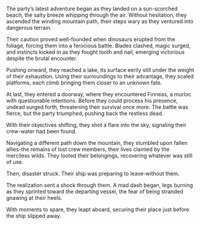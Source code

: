 <p>The party’s latest adventure began as they landed on a sun-scorched beach, the salty breeze whipping through the air. Without hesitation, they ascended the winding mountain path, their steps wary as they ventured into dangerous terrain.</p>

<p>Their caution proved well-founded when dinosaurs erupted from the foliage, forcing them into a ferocious battle. Blades clashed, magic surged, and instincts kicked in as they fought tooth and nail, emerging victorious despite the brutal encounter.</p>

<p>Pushing onward, they reached a lake, its surface eerily still under the weight of their exhaustion. Using their surroundings to their advantage, they scaled platforms, each climb bringing them closer to an unknown fate.</p>

<p>At last, they entered a doorway, where they encountered Finneas, a murloc with questionable intentions. Before they could process his presence, undead surged forth, threatening their survival once more. The battle was fierce, but the party triumphed, pushing back the restless dead.</p>

<p>With their objectives shifting, they shot a flare into the sky, signaling their crew-water had been found.</p>

<p>Navigating a different path down the mountain, they stumbled upon fallen allies-the remains of lost crew members, their lives claimed by the merciless wilds. They looted their belongings, recovering whatever was still of use.</p>

<p>Then, disaster struck. Their ship was preparing to leave-without them.</p>

<p>The realization sent a shock through them. A mad dash began, legs burning as they sprinted toward the departing vessel, the fear of being stranded gnawing at their heels.</p>

<p>With moments to spare, they leapt aboard, securing their place just before the ship slipped away.</p>
